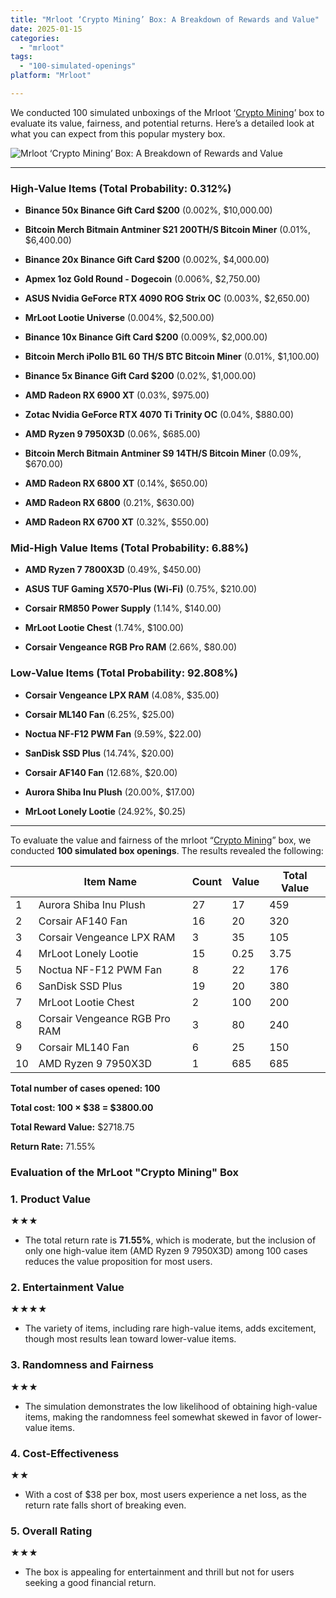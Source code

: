 ```yaml
---
title: "Mrloot ‘Crypto Mining’ Box: A Breakdown of Rewards and Value"
date: 2025-01-15
categories: 
  - "mrloot"
tags: 
  - "100-simulated-openings"
platform: "Mrloot"

---
```


We conducted 100 simulated unboxings of the Mrloot ‘[Crypto Mining](https://mrloot.com/boxes/open/Crypto-Mining)’ box to evaluate its value, fairness, and potential returns. Here’s a detailed look at what you can expect from this popular mystery box.

![Mrloot ‘Crypto Mining’ Box: A Breakdown of Rewards and Value](/media/landscape_qualitymedium_b80c50331a93c4815ad5228c5ab8866dd4be494352d67d2f7a464eed0c7de54d.webp)

* * *

### High-Value Items (Total Probability: 0.312%)

- **Binance 50x Binance Gift Card $200** (0.002%, $10,000.00)

- **Bitcoin Merch Bitmain Antminer S21 200TH/S Bitcoin Miner** (0.01%, $6,400.00)

- **Binance 20x Binance Gift Card $200** (0.002%, $4,000.00)

- **Apmex 1oz Gold Round - Dogecoin** (0.006%, $2,750.00)

- **ASUS Nvidia GeForce RTX 4090 ROG Strix OC** (0.003%, $2,650.00)

- **MrLoot Lootie Universe** (0.004%, $2,500.00)

- **Binance 10x Binance Gift Card $200** (0.009%, $2,000.00)

- **Bitcoin Merch iPollo B1L 60 TH/S BTC Bitcoin Miner** (0.01%, $1,100.00)

- **Binance 5x Binance Gift Card $200** (0.02%, $1,000.00)

- **AMD Radeon RX 6900 XT** (0.03%, $975.00)

- **Zotac Nvidia GeForce RTX 4070 Ti Trinity OC** (0.04%, $880.00)

- **AMD Ryzen 9 7950X3D** (0.06%, $685.00)

- **Bitcoin Merch Bitmain Antminer S9 14TH/S Bitcoin Miner** (0.09%, $670.00)

- **AMD Radeon RX 6800 XT** (0.14%, $650.00)

- **AMD Radeon RX 6800** (0.21%, $630.00)

- **AMD Radeon RX 6700 XT** (0.32%, $550.00)

### Mid-High Value Items (Total Probability: 6.88%)

- **AMD Ryzen 7 7800X3D** (0.49%, $450.00)

- **ASUS TUF Gaming X570-Plus (Wi-Fi)** (0.75%, $210.00)

- **Corsair RM850 Power Supply** (1.14%, $140.00)

- **MrLoot Lootie Chest** (1.74%, $100.00)

- **Corsair Vengeance RGB Pro RAM** (2.66%, $80.00)

### Low-Value Items (Total Probability: 92.808%)

- **Corsair Vengeance LPX RAM** (4.08%, $35.00)

- **Corsair ML140 Fan** (6.25%, $25.00)

- **Noctua NF-F12 PWM Fan** (9.59%, $22.00)

- **SanDisk SSD Plus** (14.74%, $20.00)

- **Corsair AF140 Fan** (12.68%, $20.00)

- **Aurora Shiba Inu Plush** (20.00%, $17.00)

- **MrLoot Lonely Lootie** (24.92%, $0.25)

* * *

To evaluate the value and fairness of the mrloot “[Crypto Mining](https://mrloot.com/boxes/open/Crypto-Mining)” box, we conducted **100 simulated box openings**. The results revealed the following:

|  | Item Name | Count | Value | Total Value |
| --- | --- | --- | --- | --- |
| 1 | Aurora Shiba Inu Plush | 27 | 17 | 459 |
| 2 | Corsair AF140 Fan | 16 | 20 | 320 |
| 3 | Corsair Vengeance LPX RAM | 3 | 35 | 105 |
| 4 | MrLoot Lonely Lootie | 15 | 0.25 | 3.75 |
| 5 | Noctua NF-F12 PWM Fan | 8 | 22 | 176 |
| 6 | SanDisk SSD Plus | 19 | 20 | 380 |
| 7 | MrLoot Lootie Chest | 2 | 100 | 200 |
| 8 | Corsair Vengeance RGB Pro RAM | 3 | 80 | 240 |
| 9 | Corsair ML140 Fan | 6 | 25 | 150 |
| 10 | AMD Ryzen 9 7950X3D | 1 | 685 | 685 |

**Total number of cases opened: 100**

**Total cost: 100 × $38 = $3800.00**

**Total Reward Value:** $2718.75

**Return Rate:** 71.55%

### Evaluation of the MrLoot "Crypto Mining" Box

### 1\. **Product Value**

★★★

- The total return rate is **71.55%**, which is moderate, but the inclusion of only one high-value item (AMD Ryzen 9 7950X3D) among 100 cases reduces the value proposition for most users.

### 2\. **Entertainment Value**

★★★★

- The variety of items, including rare high-value items, adds excitement, though most results lean toward lower-value items.

### 3\. **Randomness and Fairness**

★★★

- The simulation demonstrates the low likelihood of obtaining high-value items, making the randomness feel somewhat skewed in favor of lower-value items.

### 4\. **Cost-Effectiveness**

★★

- With a cost of $38 per box, most users experience a net loss, as the return rate falls short of breaking even.

### 5\. **Overall Rating**

★★★

- The box is appealing for entertainment and thrill but not for users seeking a good financial return.
